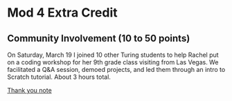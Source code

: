 # Mod 4 Extra Credit

## Community Involvement (10 to 50 points)

On Saturday, March 19 I joined 10 other Turing students to help Rachel put on a
coding workshop for her 9th grade class visiting from Las Vegas. We facilitated
a Q&A session, demoed projects, and led them through an intro to Scratch
tutorial. About 3 hours total. 

[Thank you note](http://i.imgur.com/pFPSmmn.jpg?1)
